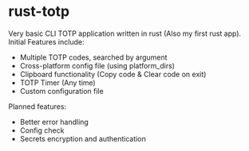 # rust-totp

Very basic CLI TOTP application written in rust (Also my first rust app). Initial Features include:
 - Multiple TOTP codes, searched by argument
 - Cross-platform config file (using platform_dirs)
 - Clipboard functionality (Copy code & Clear code on exit)
 - TOTP Timer (Any time)
 - Custom configuration file

Planned features:
 - Better error handling
 - Config check
 - Secrets encryption and authentication